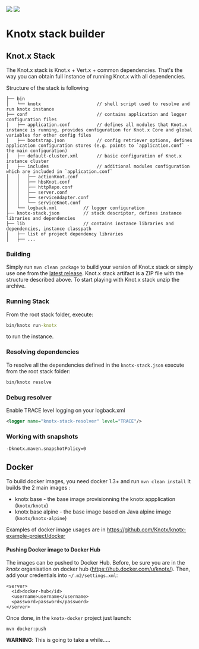 [![][travis img]][travis]
[![][license img]][license]

Knotx stack builder
========

## Knot.x Stack

The Knot.x stack is Knot.x + Vert.x + common dependencies.
That's the way you can obtain full instance of running Knot.x with all dependencies.

Structure of the stack is following
```
├── bin
│   └── knotx                     // shell script used to resolve and run knotx instance
├── conf                          // contains application and logger configuration files
│   ├── application.conf          // defines all modules that Knot.x instance is running, provides configuration for Knot.x Core and global variables for other config files
│   ├── bootstrap.json            // config retriever options, defines application configuration stores (e.g. points to `application.conf` - the main configuration)
│   ├── default-cluster.xml       // basic configuration of Knot.x instance cluster
│   ├── includes                  // additional modules configuration which are included in `application.conf`
│   │   ├── actionKnot.conf
│   │   ├── hbsKnot.conf
│   │   ├── httpRepo.conf
│   │   ├── server.conf
│   │   ├── serviceAdapter.conf
│   │   └── serviceKnot.conf
│   └── logback.xml          // logger configuration
├── knotx-stack.json         // stack descriptor, defines instance libraries and dependencies
├── lib                      // contains instance libraries and dependencies, instance classpath
│   ├── list of project dependency libraries
│   ├── ...
```

### Building
Simply run `mvn clean package` to build your version of Knot.x stack or simply use one from the
[latest release](https://github.com/Knotx/knotx-stack/releases/latest). Knot.x stack artifact is a ZIP file
with the structure described above. To start playing with Knot.x stack unzip the archive.

### Running Stack
From the root stack folder, execute:
```cmd
bin/knotx run-knotx
```
to run the instance.

### Resolving dependencies
To resolve all the dependencies defined in the `knotx-stack.json` execute from the root stack folder:
```cmd
bin/knotx resolve
```

### Debug resolver
Enable TRACE level logging on your logback.xml
```xml
<logger name="knotx-stack-resolver" level="TRACE"/>
```

### Working with snapshots
`-Dknotx.maven.snapshotPolicy=0`


## Docker
To build docker images, you need docker 1.3+ and run `mvn clean install`
It builds the 2 main images :
- knotx base - the base image provisionning the knotx appplication (`knotx/knotx`)
- knotx base alpine - the base image based on Java alpine image (`knotx/knotx-alpine`)

Examples of docker image usages are in https://github.com/Knotx/knotx-example-project/docker

#### Pushing Docker image to Docker Hub

The images can be pushed to Docker Hub. Before, be sure you are in the _knotx_ organisation on docker hub (https://hub.docker.com/u/knotx/). Then, add your credentials into `~/.m2/settings.xml`:

```
<server>
  <id>docker-hub</id>
  <username>username</username>
  <password>password</password>
</server>
```

Once done, in the `knotx-docker` project just launch:

```
mvn docker:push
```

**WARNING**: This is going to take a while.....

[travis]:https://travis-ci.org/Knotx/knotx-stack
[travis img]:https://travis-ci.org/Knotx/knotx-stack.svg?branch=master

[license]:https://github.com/Cognifide/knotx/blob/master/LICENSE
[license img]:https://img.shields.io/badge/License-Apache%202.0-blue.svg
